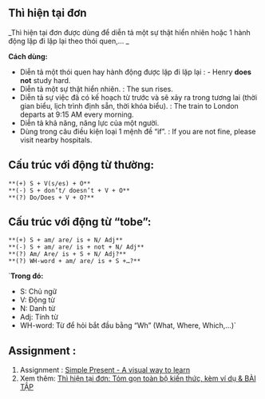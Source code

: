 ## Thì hiện tại đơn

_Thì hiện tại đơn được dùng để diễn tả một sự thật hiển nhiên hoặc 1 hành động lặp đi lặp lại theo thói quen,… _

**Cách dùng:**

- Diễn tả một thói quen hay hành động được lặp đi lặp lại : - Henry **does not** study hard.
- Diễn tả một sự thật hiển nhiên. : The sun rises.
- Diễn tả sự việc đã có kế hoạch từ trước và sẽ xảy ra trong tương lai (thời gian biểu, lịch trình định sẵn, thời khóa biểu). : The train to London departs at 9:15 AM every morning. 
- Diễn tả khả năng, năng lực của một người.
- Dùng trong câu điều kiện loại 1 mệnh đề “if”. : If you are not fine, please visit nearby hospitals.

## **Cấu trúc với động từ thường:**
```
**(+) S + V(s/es) + O**
**(-) S + don’t/ doesn’t + V + O**
**(?) Do/Does + V + O?**
```
## **Cấu trúc với động từ “tobe”:**
```
**(+) S + am/ are/ is + N/ Adj**
**(-) S + am/ are/ is + not + N/ Adj**
**(?) Am/ Are/ is + S + N/ Adj?**
**(?) WH-word + am/ are/ is + S +…?**
```

`**Trong đó:**
- S: Chủ ngữ
- V: Động từ
- N: Danh từ
- Adj: Tính từ
- WH-word: Từ để hỏi bắt đầu bằng “Wh” (What, Where, Which,…)`

## Assignment :
1. Assignment : [Simple Present - A visual way to learn](https://youtu.be/nvVdIJ0las0)
2. Xem thêm: [Thì hiện tại đơn: Tóm gọn toàn bộ kiến thức, kèm ví dụ & BÀI TẬP](https://flyer.vn/thi-hien-tai-don/)